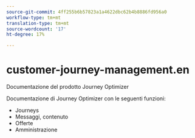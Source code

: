 ```yaml
---
source-git-commit: 4ff255b6b57823a1a4622dbc62b4b8886fd956a0
workflow-type: tm+mt
translation-type: tm+mt
source-wordcount: '17'
ht-degree: 17%

---
```

# customer-journey-management.en

Documentazione del prodotto Journey Optimizer

Documentazione di Journey Optimizer con le seguenti funzioni:

* Journeys
* Messaggi, contenuto
* Offerte
* Amministrazione

